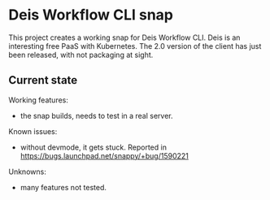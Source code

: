 # Deis Workflow CLI snap

This project creates a working snap for Deis Workflow CLI.
Deis is an interesting free PaaS with Kubernetes. The 2.0 version of the
client has just been released, with not packaging at sight.

## Current state

Working features:
 - the snap builds, needs to test in a real server.

Known issues:
 - without devmode, it gets stuck.
   Reported in https://bugs.launchpad.net/snappy/+bug/1590221

Unknowns:
 - many features not tested.
